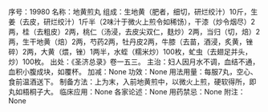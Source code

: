 序号：19980
名称：地黄煎丸
组成：生地黄（肥者，细切，研烂绞汁）10斤，生姜（去皮，研烂绞汁）1斤半（2味汁于微火上煎令如稀饧），干漆（炒令烟尽）2两，桂（去粗皮）2两，桃仁（汤浸，去皮尖双仁，麸炒）2两，当归（切，焙）2两，生干地黄（焙）2两，芍药2两，牡丹皮2两，牛膝（去苗，酒浸，炙黄，锉碎）2两，大黄（煨，锉）1两半，水蛭（糯米炒）100枚，虻虫（去翅足并头，炒）100枚。
出处：《圣济总录》卷一五三。
主治：妇人因月水不调，血结不通，血积小腹成块，如覆杯。
加减：None
功效：None
用法用量：每服7丸，空心、食前温酒送下。
制备方法：上为末，入前地黄煎中，以微火上煎，硬软得所，即丸如梧桐子大。
临床应用：None
各家论述：None
用药禁忌：None
附注：None
